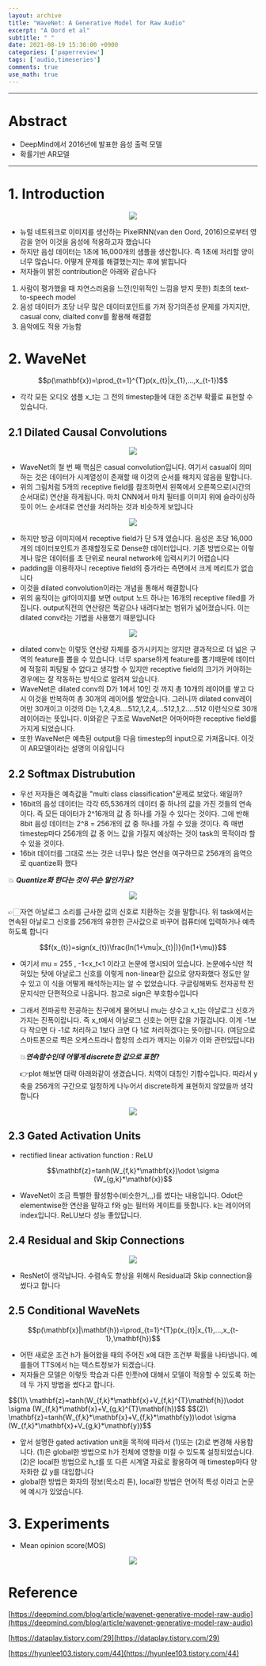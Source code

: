 ```yaml
---
layout: archive
title: "WaveNet: A Generative Model for Raw Audio"
excerpt: "A Oord et al"
subtitle: " "
date: 2021-08-19 15:30:00 +0900
categories: ['paperreview']
tags: ['audio,timeseries']
comments: true
use_math: true
---
```


***

# Abstract

- DeepMind에서 2016년에 발표한 음성 출력 모델
- 확률기반 AR모델

***

# 1. Introduction

<p align="center"><img src="/assets/images/wavenet/1.gif"></p>
<!-- [https://lh3.googleusercontent.com/XMJlFDtiFU7WtZYnPDMDhT6jTFEXvTpY7c7sY70PtTkzEIDm6DvUv5nvHHwbOrUrDckS34aIu5fiZx0615p1-nf3rFxzhza387ud=w1440-rw-v1](https://lh3.googleusercontent.com/XMJlFDtiFU7WtZYnPDMDhT6jTFEXvTpY7c7sY70PtTkzEIDm6DvUv5nvHHwbOrUrDckS34aIu5fiZx0615p1-nf3rFxzhza387ud=w1440-rw-v1) -->


- 뉴럴 네트워크로 이미지를 생산하는 PixelRNN(van den Oord, 2016)으로부터 영감을 얻어 이것을 음성에 적용하고자 했습니다
- 하지만 음성 데이터는 1초에 16,000개의 샘플을 생산합니다. 즉 1초에 처리할 양이 너무 많습니다. 어떻게 문제를 해결했는지는 후에 밝힙니다
- 저자들이 밝힌 contribution은 아래와 같습니다
1. 사람이 평가했을 때 자연스러움을 느낀(인위적인 느낌을 받지 못한) 최초의 text-to-speech model
2. 음성 데이터가 초당 너무 많은 데이터포인트를 가져 장기의존성 문제를 가지지만, casual conv, dialted conv를 활용해 해결함
3. 음악에도 적용 가능함

# 2. WaveNet

<div style="text-align:center">
$$p(\mathbf{x})=\prod_{t=1}^{T}p(x_{t}|x_{1},...,x_{t-1})$$
</div>

- 각각 모든 오디오 샘플 x_t는 그 전의 timestep들에 대한 조건부 확률로 표현할 수 있습니다.

## 2.1 Dilated Causal Convolutions

<p align="center"><img src="/assets/images/wavenet/Untitled.png"></p>

- WaveNet의 철 번 째 핵심은 casual convolution입니다. 여기서 casual이 의미하는 것은 데이터가 시계열성이 존재할 때 이것의 순서를 해치지 않음을 말합니다.
- 위의 그림처럼 5개의 receptive field를 참조하면서 왼쪽에서 오른쪽으로(시간의 순서대로) 연산을 하게됩니다. 마치 CNN에서 마치 필터를 이미지 위에 슬라이싱하듯이 어느 순서대로 연산을 처리하는 것과 비슷하게 보입니다

<p align="center"><img src="/assets/images/wavenet/2.gif"></p>
<!-- [https://lh3.googleusercontent.com/Zy5xK_i2F8sNH5tFtRa0SjbLp_CU7QwzS2iB5nf2ijIf_OYm-Q5D0SgoW9SmfbDF97tNEF7CmxaL-o6oLC8sGIrJ5HxWNk79dL1r7Rc=w1440-rw-v1](https://lh3.googleusercontent.com/Zy5xK_i2F8sNH5tFtRa0SjbLp_CU7QwzS2iB5nf2ijIf_OYm-Q5D0SgoW9SmfbDF97tNEF7CmxaL-o6oLC8sGIrJ5HxWNk79dL1r7Rc=w1440-rw-v1) -->

- 하지만 방금 이미지에서 receptive field가 단 5개 였습니다. 음성은 초당 16,000개의 데이터포인트가 존재할정도로 Dense한 데이터입니다. 기존 방법으로는 이렇게나 많은 데이터를 초 단위로 neural network에 입력시키기 어렵습니다
- padding을 이용하자니 receptive field의 증가라는 측면에서 크게 메리트가 없습니다
- 이것을 dilated convolution이라는 개념을 통해서 해결합니다
- 위의 움직이는 gif이미지를 보면 output 노드 하나는 16개의 receptive filed를 가집니다. output직전의 연산량은 똑같으나 내려다보는 범위가 넓어졌습니다. 이는 dilated conv라는 기법을 사용했기 때문입니다

<p align="center"><img src="/assets/images/wavenet/2.png"></p>
<!-- [https://img1.daumcdn.net/thumb/R1280x0/?scode=mtistory2&fname=https%3A%2F%2Fblog.kakaocdn.net%2Fdn%2FpOrqh%2FbtqzLjrlkR0%2FIbvY9TNyOgfAipUfmSDlL0%2Fimg.png](https://img1.daumcdn.net/thumb/R1280x0/?scode=mtistory2&fname=https%3A%2F%2Fblog.kakaocdn.net%2Fdn%2FpOrqh%2FbtqzLjrlkR0%2FIbvY9TNyOgfAipUfmSDlL0%2Fimg.png) -->

- dilated conv는 이렇듯 연산량 자체를 증가시키지는 않지만 결과적으로 더 넓은 구역의 feature를 뽑을 수 있습니다. 너무 sparse하게 feature를 뽑기때문에 데이터에 적절히 피팅될 수 없다고 생각할 수 있지만 receptive field의 크기가 커야하는 경우에는 잘 작동하는 방식으로 알려져 있습니다.
- WaveNet은 dilated conv의 D가 1에서 10인 것 까지 총 10개의 레이어를 쌓고 다시 이것을 반복하여 총 30개의 레이어를 쌓았습니다. 그러니까 dilated conv레이어만 30개이고 이것의 D는 1,2,4,8....512,1,2,4,...512,1,2.....512 이런식으로 30개 레이어라는 뜻입니다. 이와같은 구조로 WaveNet은 어마어마한 receptive field를 가지게 되었습니다.
- 또한 WaveNet은 예측된 output을 다음 timestep의 input으로 가져옵니다. 이것이 AR모델이라는 설명의 이유입니다


## 2.2 Softmax Distrubution

- 우선 저자들은 예측값을 "multi class classification"문제로 보았다. 왜일까?
- 16bit의 음성 데이터는 각각 65,536개의 데이터 중 하나의 값을 가진 것들의 연속이다. 즉 모든 데이터가 2^16개의 값 중 하나를 가질 수 있다는 것이다. 그에 반해 8bit 음성 데이터는 2^8 = 256개의 값 중 하나를 가질 수 있을 것이다. 즉 매번 timestep마다 256개의 값 중 어느 값을 가질지 예상하는 것이 task의 목적이라 할 수 있을 것이다.
- 16bit 데이터를 그대로 쓰는 것은 너무나 많은 연산을 여구하므로 256개의 음역으로 quantize화 했다

💥 ***Quantize화 한다는 것이 무슨 말인가요?***

<p align="center"><img src="/assets/images/wavenet/3.jpg"></p>
<!-- ![https://dbscthumb-phinf.pstatic.net/0641_000_1/20110527193743248_PN8CVGF18.jpg/i-h5186-1.jpg?type=m250&wm=N](https://dbscthumb-phinf.pstatic.net/0641_000_1/20110527193743248_PN8CVGF18.jpg/i-h5186-1.jpg?type=m250&wm=N) -->

👉🏻자연 아날로그 소리를 근사한 값의 신호로 치환하는 것을 말합니다. 위 task에서는 연속된 아날로그 신호를 256개의 유한한 근사값으로 바꾸어 컴퓨터에 입력하거나 예측하도록 합니다

<div style="text-align:center">
$$f(x_{t})=sign(x_{t})\frac{ln(1+\mu|x_{t}|)}{ln(1+\mu)}$$
</div>

- 여기서 mu = 255 , -1<x_t<1 이라고 논문에 명시되어 있습니다. 논문에수식만 적혀있는 탓에 아날로그 신호를 이렇게 non-linear한 값으로 양자화했다 정도만 알 수 있고 이 식을 어떻게 해석하는지는 알 수 없었습니다. 구글링해봐도 전자공학 전문지식만 단편적으로 나옵니다. 참고로 sign은 부호함수입니다
- 그래서 전파공학 전공하는 친구에게 물어보니 mu는 상수고 x_t는 아날로그 신호가 가지는 진폭이랍니다. 즉 x_t에서 아날로그 신호는 어떤 값을 가질겁니다. 이게 -1보다 작으면 다 -1로 처리하고 1보다 크면 다 1로 처리하겠다는 뜻이랍니다. (여담으로 스마트폰으로 찍은 오케스트라나 합창의 소리가 깨지는 이유가 이와 관련있답니다)

    💥***연속함수인데 어떻게 discrete한 값으로 표현?***

    👉plot 해보면 대략 아래와같이 생겼습니다. 치역이 대칭인 기함수입니다. 따라서 y축을 256개의 구간으로 일정하게 나누어서 discrete하게 표현하지 않았을까 생각합니다

<p align="center"><img src="/assets/images/wavenet/Untitled 1.png"></p>
<!-- ![WaveNet%20A%20Generative%20Model%20for%20Raw%20Audio%20e29a1738fb9d49f1b2a2181994580f13/Untitled%201.png](WaveNet%20A%20Generative%20Model%20for%20Raw%20Audio%20e29a1738fb9d49f1b2a2181994580f13/Untitled%201.png) -->

## 2.3 Gated Activation Units

- rectified linear activation function : ReLU

<div style="text-align:center">
$$\mathbf{z}=tanh(W_{f,k}*\mathbf{x})\odot \sigma (W_{g,k}*\mathbf{x})$$
</div>

- WaveNet이 조금 특별한 활성함수(비슷한거,,,)를 썼다는 내용입니다. Odot은 elementwise한 연산을 말하고 f와 g는 필터와 게이트를 뜻합니다. k는 레이어의 index입니다. ReLU보다 성능 좋았답니다.

## 2.4 Residual and Skip Connections

<p align="center"><img src="/assets/images/wavenet/Untitled 2.png"></p>
<!-- 
![WaveNet%20A%20Generative%20Model%20for%20Raw%20Audio%20e29a1738fb9d49f1b2a2181994580f13/Untitled%202.png](WaveNet%20A%20Generative%20Model%20for%20Raw%20Audio%20e29a1738fb9d49f1b2a2181994580f13/Untitled%202.png) -->

- ResNet이 생각납니다. 수렴속도 향상을 위해서 Residual과 Skip connection을 썼다고 합니다

## 2.5 Conditional WaveNets

<div style="text-align:center">
$$p(\mathbf{x}|\mathbf{h})=\prod_{t=1}^{T}p(x_{t}|x_{1},...,x_{t-1},\mathbf{h})$$
</div>

- 어떤 새로운 조건 h가 들어왔을 때의 주어진 x에 대한 조건부 확률을 나타냅니다. 예를들어 TTS에서 h는 텍스트정보가 되겠습니다.
- 저자들은 모델은 이렇듯 학습과 다른 인풋h에 대해서 모델이 적응할 수 있도록 하는데 두 가지 방법을 썼다고 합니다.

<div style="text-align:cneter">
$$(1)\ \mathbf{z}=tanh(W_{f,k}*\mathbf{x}+V_{f,k}^{T}\mathbf{h})\odot \sigma (W_{f,k}*\mathbf{x}+V_{g,k}^{T}\mathbf{h})$$
$$(2)\ \mathbf{z}=tanh(W_{f,k}*\mathbf{x}+V_{f,k}*\mathbf{y})\odot \sigma (W_{f,k}*\mathbf{x}+V_{g,k}*\mathbf{y})$$
</div>

- 앞서 설명한 gated activation unit을 목적에 따라서 (1)또는 (2)로 변경해 사용합니다. (1)은 global한 방법으로 h가 전체에 영향을 미칠 수 있도록 설정되었습니다. (2)은 local한 방법으로 h_t를 또 다른 시계열 자료로 활용하여 매 timestep마다 양자화한 값 y를 대입합니다
- global한 방법은 화자의 정보(목소리 톤), local한 방법은 언어적 특성 이라고 논문에 예시가 있었습니다.

# 3. Experiments

- Mean opinion score(MOS)

<p align="center"><img src="/assets/images/wavenet/Untitled 3.png"></p>
<!-- ![WaveNet%20A%20Generative%20Model%20for%20Raw%20Audio%20e29a1738fb9d49f1b2a2181994580f13/Untitled%203.png](WaveNet%20A%20Generative%20Model%20for%20Raw%20Audio%20e29a1738fb9d49f1b2a2181994580f13/Untitled%203.png) -->


# Reference

[https://deepmind.com/blog/article/wavenet-generative-model-raw-audio](https://deepmind.com/blog/article/wavenet-generative-model-raw-audio)

[https://dataplay.tistory.com/29](https://dataplay.tistory.com/29)

[https://hyunlee103.tistory.com/44](https://hyunlee103.tistory.com/44)